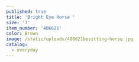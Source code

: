 ```yaml
---
published: true
title: 'Bright Eye Horse '
size: '7'
item_number: '406621'
color: Brown
image: /static/uploads/406621besitting-horse.jpg
catalog:
  - everyday
---
```



